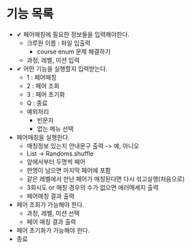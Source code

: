 # 기능 목록

- ✔︎ 페어매칭에 필요한 정보들을 입력해야한다.
	- 크루원 이름 : 파일 입출력
		- course enum 문제 해결하기
	- 과정, 레벨, 미션 입력
- ✔︎ 어떤 기능을 실행할지 입력받는다.
	- 1 : 페어매칭
	- 2 : 페어 조회
	- 3 : 페어 초기화
	- Q : 종료
	- 예외처리
		- 빈문자
		- 없는 메뉴 선택
- 페어매칭을 실행한다.
	- 매칭정보 있는지 안내문구 출력 -> 예, 아니오
	- List<String> -> Randoms.shuffle
	- 앞에서부터 두명씩 페어
	- 한명이 남으면 마지막 페어에 포함
	- 같은 레벨에서 만난 페어가 매칭된다면 다시 섞고실행(처음으로)
	- 3회시도 or 매칭 경우의 수가 없으면 에러메세지 출력
	- 페어매칭 결과 출력
- 페어 조회가 가능해야 한다.
	- 과정, 레벨, 미션 선택
	- 페어 매칭 결과 출력
- 페어 초기화가 가능해야 한다.
- 종료